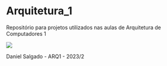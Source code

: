 # Arquitetura_1
Repositório para projetos utilizados nas aulas de Arquitetura de Computadores 1

<img src = "https://tm.ibxk.com.br/2023/05/10/10110208347101.jpg?ims=1200x675">

Daniel Salgado - ARQ1 - 2023/2
